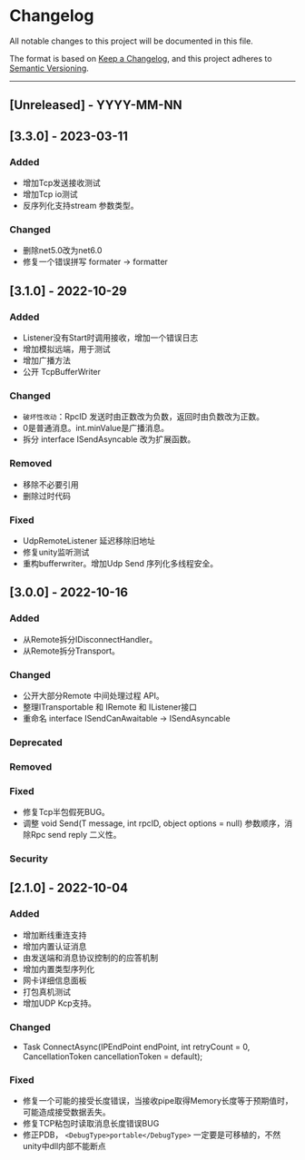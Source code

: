 # Changelog
All notable changes to this project will be documented in this file.

The format is based on [Keep a Changelog](https://keepachangelog.com/en/1.0.0/),
and this project adheres to [Semantic Versioning](https://semver.org/spec/v2.0.0.html).

<!--
## [Unreleased] - YYYY-MM-NN

### Added   
### Changed  
### Deprecated  
### Removed  
### Fixed  
### Security  
-->

---
## [Unreleased] - YYYY-MM-NN

## [3.3.0] - 2023-03-11
### Added   
- 增加Tcp发送接收测试
- 增加Tcp io测试
- 反序列化支持stream 参数类型。

### Changed  
- 删除net5.0改为net6.0
- 修复一个错误拼写 formater ->  formatter

## [3.1.0] - 2022-10-29
### Added   
- Listener没有Start时调用接收，增加一个错误日志
- 增加模拟远端，用于测试
- 增加广播方法
- 公开 TcpBufferWriter
### Changed  
- `破坏性改动`：RpcID 发送时由正数改为负数，返回时由负数改为正数。
- 0是普通消息。int.minValue是广播消息。
- 拆分 interface ISendAsyncable 改为扩展函数。
### Removed 
- 移除不必要引用
- 删除过时代码
### Fixed  
- UdpRemoteListener 延迟移除旧地址
- 修复unity监听测试
- 重构bufferwriter。增加Udp Send 序列化多线程安全。

## [3.0.0] - 2022-10-16

### Added   
- 从Remote拆分IDisconnectHandler。
- 从Remote拆分Transport。
### Changed  
- 公开大部分Remote 中间处理过程 API。
- 整理ITransportable 和 IRemote 和 IListener接口
- 重命名 interface ISendCanAwaitable -> ISendAsyncable
### Deprecated  
### Removed  
### Fixed  
- 修复Tcp半包假死BUG。
- 调整  void Send<T>(T message, int rpcID, object options = null) 参数顺序，消除Rpc   send  reply   二义性。
### Security  

## [2.1.0] - 2022-10-04
### Added  
- 增加断线重连支持
- 增加内置认证消息
- 由发送端和消息协议控制的的应答机制
- 增加内置类型序列化
- 网卡详细信息面板
- 打包真机测试
- 增加UDP Kcp支持。
### Changed  
- Task ConnectAsync(IPEndPoint endPoint, int retryCount = 0, CancellationToken cancellationToken = default);
### Fixed  
- 修复一个可能的接受长度错误，当接收pipe取得Memory长度等于预期值时，可能造成接受数据丢失。
- 修复TCP粘包时读取消息长度错误BUG
- 修正PDB，    `<DebugType>portable</DebugType>` 一定要是可移植的，不然unity中dll内部不能断点




